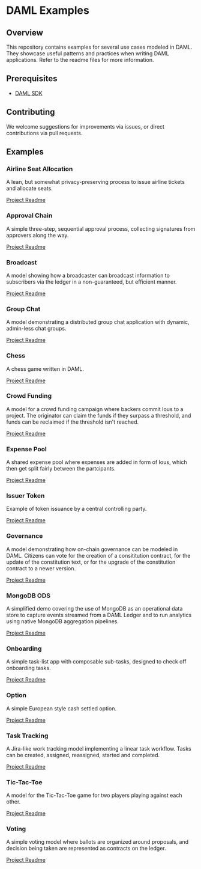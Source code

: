 # DAML Examples

## Overview

This repository contains examples for several use cases modeled in DAML. They showcase useful patterns and practices when writing DAML applications. Refer to the readme files for more information.

## Prerequisites

- [DAML SDK](https://docs.daml.com/getting-started/installation.html)

## Contributing
We welcome suggestions for improvements via issues, or direct contributions via pull requests.

## Examples

### Airline Seat Allocation
A lean, but somewhat privacy-preserving process to issue airline tickets and allocate seats.

[Project Readme](airline/README.md)

### Approval Chain
A simple three-step, sequential approval process, collecting signatures from approvers along the way.

[Project Readme](approval-chain/README.md)

### Broadcast
A model showing how a broadcaster can broadcast information to subscribers via the ledger in a non-guaranteed, but efficient manner.

[Project Readme](broadcast/README.md)

### Group Chat
A model demonstrating a distributed group chat application with dynamic, admin-less chat groups.

[Project Readme](chat/README.md)

### Chess
A chess game written in DAML.

[Project Readme](chess/README.md)

### Crowd Funding
A model for a crowd funding campaign where backers commit Ious to a project. The originator can claim the funds if they surpass a threshold, and funds can be reclaimed if the threshold isn't reached.

[Project Readme](crowd-funding/README.md)

### Expense Pool
A shared expense pool where expenses are added in form of Ious, which then get split fairly between the partcipants.

[Project Readme](expense-pool/README.md)

### Issuer Token
Example of token issuance by a central controlling party.

[Project Readme](issuertoken/README.md)

### Governance
A model demonstrating how on-chain governance can be modeled in DAML. Citizens can vote for the creation of a consititution contract, for the update of the constitution text, or for the upgrade of the constitution contract to a newer version.

[Project Readme](governance/README.md)

### MongoDB ODS
A simplified demo covering the use of MongoDB as an operational data store to capture events streamed from a DAML Ledger and to run analytics using native MongoDB aggregation pipelines.

[Project Readme](mongoDB_ODS/README.md)

### Onboarding
A simple task-list app with composable sub-tasks, designed to check off onboarding tasks.

[Project Readme](onboarding/README.md)

### Option
A simple European style cash settled option.

[Project Readme](option/README.md)

### Task Tracking
A Jira-like work tracking model implementing a linear task workflow. Tasks can be created, assigned, reassigned, started and completed.

[Project Readme](task-tracking/README.md)

### Tic-Tac-Toe
A model for the Tic-Tac-Toe game for two players playing against each other.

[Project Readme](tic-tac-toe/README.md)

### Voting
A simple voting model where ballots are organized around proposals, and decision being taken are represented as contracts on the ledger.

[Project Readme](voting/README.md)
